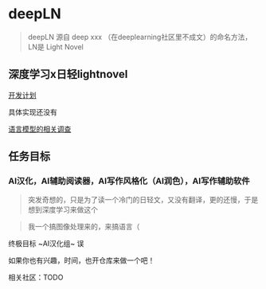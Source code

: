 # deepLN
> deepLN 源自 deep xxx （在deeplearning社区里不成文）的命名方法，LN是 Light Novel

## 深度学习x日轻lightnovel

[开发计划](https://github.com/huaji0353/deepLN/blob/master/plan.md)

具体实现还没有

[语言模型的相关调查](https://github.com/huaji0353/deepLN/blob/master/survey.md)

## 任务目标
### AI汉化，AI辅助阅读器，AI写作风格化（AI润色），AI写作辅助软件

> 突发奇想的，只是为了读一个冷门的日轻文，又没有翻译，更的还慢，于是想到深度学习来做这个

> 我一个搞图像处理来的，来搞语言（

终极目标 ~AI汉化组~ 误




如果你也有兴趣，时间，也开仓库来做一个吧！

相关社区：TODO
